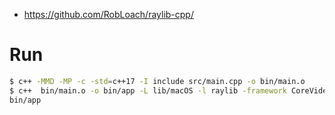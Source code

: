 - https://github.com/RobLoach/raylib-cpp/

# Run

```bash
$ c++ -MMD -MP -c -std=c++17 -I include src/main.cpp -o bin/main.o
$ c++  bin/main.o -o bin/app -L lib/macOS -l raylib -framework CoreVideo -framework IOKit -framework Cocoa -framework GLUT -framework OpenGL
bin/app
  
```
